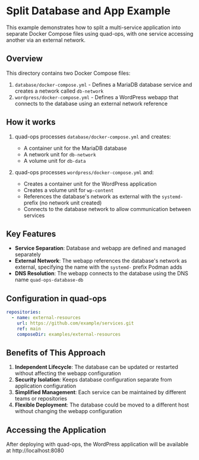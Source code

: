 # Split Database and App Example

This example demonstrates how to split a multi-service application into separate Docker Compose files using quad-ops, with one service accessing another via an external network.

## Overview

This directory contains two Docker Compose files:

1. `database/docker-compose.yml` - Defines a MariaDB database service and creates a network called `db-network`
2. `wordpress/docker-compose.yml` - Defines a WordPress webapp that connects to the database using an external network reference

## How it works

1. quad-ops processes `database/docker-compose.yml` and creates:
   - A container unit for the MariaDB database
   - A network unit for `db-network`
   - A volume unit for `db-data`

2. quad-ops processes `wordpress/docker-compose.yml` and:
   - Creates a container unit for the WordPress application
   - Creates a volume unit for `wp-content`
   - References the database's network as external with the `systemd-` prefix (no network unit created)
   - Connects to the database network to allow communication between services

## Key Features

- **Service Separation**: Database and webapp are defined and managed separately
- **External Network**: The webapp references the database's network as external, specifying the name with the `systemd-` prefix Podman adds
- **DNS Resolution**: The webapp connects to the database using the DNS name `quad-ops-database-db`

## Configuration in quad-ops

```yaml
repositories:
  - name: external-resources
    url: https://github.com/example/services.git
    ref: main
    composeDir: examples/external-resources
```

## Benefits of This Approach

1. **Independent Lifecycle**: The database can be updated or restarted without affecting the webapp configuration
2. **Security Isolation**: Keeps database configuration separate from application configuration
3. **Simplified Management**: Each service can be maintained by different teams or repositories
4. **Flexible Deployment**: The database could be moved to a different host without changing the webapp configuration

## Accessing the Application

After deploying with quad-ops, the WordPress application will be available at http://localhost:8080